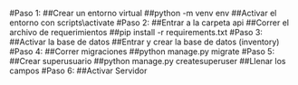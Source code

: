 #Paso 1:
##Crear un entorno virtual
##python -m venv env
##Activar el entorno con scripts\activate
#Paso 2:
##Entrar a la carpeta api
##Correr el archivo de requerimientos
##pip install -r requirements.txt
#Paso 3:
##Activar la base de datos
##Entrar y crear la base de datos (inventory)
#Paso 4:
##Correr migraciones
##python manage.py migrate
#Paso 5:
##Crear superusuario
##python manage.py createsuperuser
##Llenar los campos
#Paso 6: 
##Activar Servidor 




